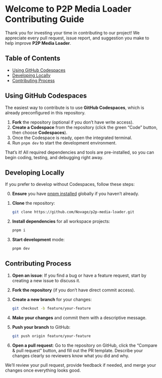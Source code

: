 # Welcome to P2P Media Loader Contributing Guide

Thank you for investing your time in contributing to our project! We appreciate every pull request, issue report, and suggestion you make to help improve **P2P Media Loader**.

## Table of Contents

- [Using GitHub Codespaces](#using-github-codespaces)
- [Developing Locally](#developing-locally)
- [Contributing Process](#contributing-process)

## Using GitHub Codespaces

The easiest way to contribute is to use **GitHub Codespaces**, which is already preconfigured in this repository.

1. **Fork** the repository (optional if you don’t have write access).
2. **Create a Codespace** from the repository (click the green “Code” button, then choose **Codespaces**).
3. Once the Codespace is ready, open the integrated terminal.
4. Run `pnpm dev` to start the development environment.

That’s it! All required dependencies and tools are pre-installed, so you can begin coding, testing, and debugging right away.

## Developing Locally

If you prefer to develop without Codespaces, follow these steps:

0. **Ensure** you have [pnpm installed](https://pnpm.io/installation) globally if you haven’t already.

1. **Clone** the repository:

   ```bash
   git clone https://github.com/Novage/p2p-media-loader.git
   ```

2. **Install dependencies** for all workspace projects:

   ```bash
   pnpm i
   ```

3. **Start development** mode:

   ```bash
   pnpm dev
   ```

## Contributing Process

1. **Open an issue**: If you find a bug or have a feature request, start by creating a new issue to discuss it.

2. **Fork the repository** (if you don’t have direct commit access).

3. **Create a new branch** for your changes:

   ```bash
   git checkout -b feature/your-feature
   ```

4. **Make your changes** and commit them with a descriptive message.

5. **Push your branch** to GitHub:

   ```bash
   git push origin feature/your-feature
   ```

6. **Open a pull request**: Go to the repository on GitHub, click the “Compare & pull request” button, and fill out the PR template. Describe your changes clearly so reviewers know what you did and why.

We’ll review your pull request, provide feedback if needed, and merge your changes once everything looks good.
